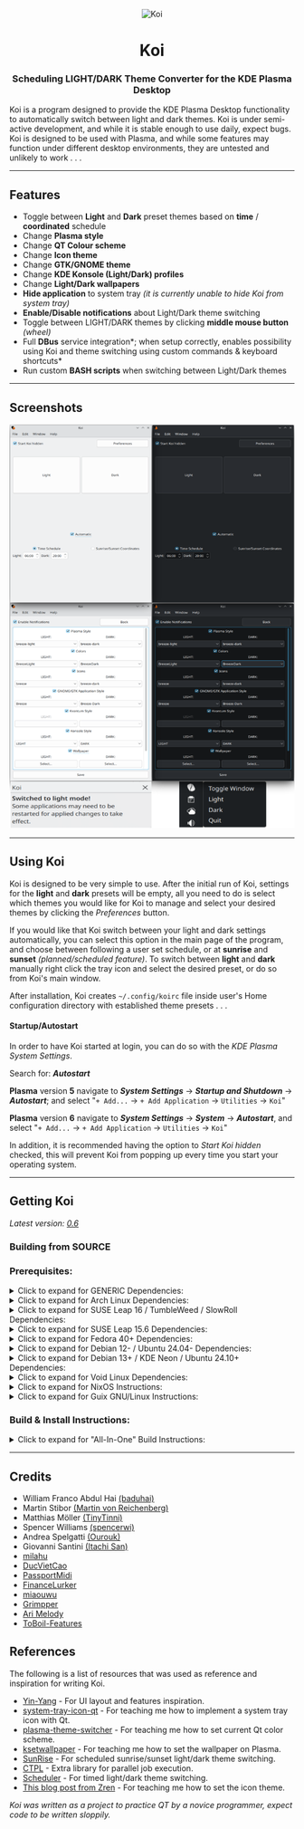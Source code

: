 <p align="center"><img src="src/resources/icons/koi.svg" alt="Koi" width="128" height="128"></p>

<h1 align="center">Koi</h1> 

<h3 align="center">Scheduling LIGHT/DARK Theme Converter for the KDE Plasma Desktop</h3>

Koi is a program designed to provide the KDE Plasma Desktop functionality to automatically switch between light and dark themes. Koi is under semi-active development, and while it is stable enough to use daily, expect bugs. Koi is designed to be used with Plasma, and while some features may function under different desktop environments, they are untested and unlikely to work . . .

___

## Features

- Toggle between **Light** and **Dark** preset themes based on **time** / **coordinated** schedule
- Change **Plasma style**
- Change **QT Colour scheme**
- Change **Icon theme**
- Change **GTK/GNOME theme**
- Change **KDE Konsole (Light/Dark) profiles**
- Change **Light/Dark wallpapers**
- **Hide application** to system tray *(it is currently unable to hide Koi from system tray)*
- **Enable/Disable notifications** about Light/Dark theme switching
- Toggle between LIGHT/DARK themes by clicking **middle mouse button** *(wheel)*
- Full **DBus** service integration*; when setup correctly, enables possibility using Koi and theme switching using custom commands & keyboard shortcuts*
- Run custom **BASH scripts** when switching between Light/Dark themes

___

## Screenshots

![Screenshots](Koi-Screenshot.svg)

___

## Using Koi

Koi is designed to be very simple to use. After the initial run of Koi, settings for the **light** and **dark** presets will be empty, all you need to do is select which themes you would like for Koi to manage and select your desired themes by clicking the *Preferences* button.

If you would like that Koi switch between your light and dark settings automatically, you can select this option in the main page of the program, and choose between following a user set schedule, or at **sunrise** and **sunset** *(planned/scheduled feature)*. To switch between **light** and **dark** manually right click the tray icon and select the desired preset, or do so from Koi's main window.

After installation, Koi creates `~/.config/koirc` file inside user's Home configuration directory with established theme presets . . .

#### Startup/Autostart
In order to have Koi started at login, you can do so with the *KDE Plasma System Settings*.

Search for: ***Autostart***

**Plasma** version **5** navigate to ***System Settings*** -> ***Startup and Shutdown*** -> ***Autostart***; and select "`+ Add...` -> `+ Add Application` -> `Utilities` -> `Koi`"


**Plasma** version **6** navigate to ***System Settings*** -> ***System*** -> ***Autostart***, and select "`+ Add...` -> `+ Add Application` -> `Utilities` -> `Koi`"

In addition, it is recommended having the option to *Start Koi hidden* checked, this will prevent Koi from popping up every time you start your operating system.

___

## Getting Koi

*Latest version: [0.6](https://github.com/baduhai/Koi/releases/tag/0.6)*

### Building from SOURCE

### Prerequisites:

<details>
  <summary>Click to expand for GENERIC Dependencies:</summary>

**GENERIC Dependencies:**

<ins>**[KDE Plasma Desktop Environment](https://kde.org/plasma-desktop/)**</ins>

<ins>**[KDE Frameworks](https://develop.kde.org/products/frameworks/) [Development files]:**</ins>   
 * KF 6 Config
 * KF 6 Core Addons
 * KF 6 Widgets Addons

<ins>**[QT](https://qt-project.org/) [Development files]:**</ins>   
 * QT 6 Core
 * QT 6 DBus
 * QT 6 Gui
 * QT 6 Widgets
 * QT 6 Xml

<ins>**[CMake Program](https://cmake.org/)**</ins>
</details>


<details>
  <summary>Click to expand for Arch Linux Dependencies:</summary>

#### Arch Linux - [[AUR]](https://aur.archlinux.org/packages/koi/)

*Build Dependencies:*

```
'gcc' 'qt6-base' 'qt6-tools' 'qt6-svg' 'cmake' 'extra-cmake-modules'
```

*Run Dependencies:*

```
'plasma-desktop' 'plasma-integration'
```
</details>

<details>
  <summary>Click to expand for SUSE Leap 16 / TumbleWeed / SlowRoll Dependencies:</summary>

#### SUSE Leap 16 / TumbleWeed / SlowRoll - [[OBS]](https://build.opensuse.org/package/show/KDE:Extra/koi)

*Build Dependencies:*

```
'cmake' 'cmake-extras' 'kf6-kconfigwidgets-devel' 'kf6-kconfig-devel' 'kf6-kcoreaddons-devel' 'kf6-kdbusaddons-devel' 'qt6-base'  'qt6-dbus-devel' 'qt6-gui-devel' 'qt6-widgets-devel' 'qt6-xml-devel' 'hicolor-icon-theme'
```

*Run Dependencies:*

```
'plasma6-desktop' 'plasma6-workspace'
```
</details>

<details>
  <summary>Click to expand for SUSE Leap 15.6 Dependencies:</summary>

#### SUSE Leap <= 15.6 - [[OBS]](https://build.opensuse.org/package/show/KDE:Extra/koi)

*Build Dependencies:*

```
'cmake' 'cmake-extras' 'kf5-kconfigwidgets-devel' 'kf5-kconfig-devel' 'kf5-kcoreaddons-devel' 'kf5-kdbusaddons-devel' 'qt5-dbus-devel' 'qt5-gui-devel' 'qt5-widgets-devel' 'qt5-xml-devel' 'hicolor-icon-theme'
```

*Run Dependencies:*

```
'plasma5-desktop' 'plasma5-workspace' 'plasma-framework'
```
</details>

<details>
  <summary>Click to expand for Fedora 40+ Dependencies:</summary>

#### Fedora >= 40 - [[COPR]](https://copr.fedorainfracloud.org/coprs/birkch/Koi/)

*Build Dependencies:*

```
'cmake' 'extra-cmake-modules' 'kf6-kconfigwidgets-devel'  'kf6-kconfig-devel' 'kf6-kcoreaddons-devel' 'kf6-kwidgetsaddons-devel' 'qt6-qtbase-devel' 'hicolor-icon-theme'
```

*Run Dependencies:*

```
'plasma-desktop' 'plasma-integration' 'plasma-workspace'
```
</details>

<details>
  <summary>Click to expand for Debian 12- / Ubuntu 24.04- Dependencies:</summary>

#### Debian <= 12 / Ubuntu <= 24.04 - [OBS](https://software.opensuse.org//download.html?project=home%3AMartinVonReichenberg%3AKDE%3AExtra&package=koi)

*Build Dependencies:*

```
'g++' 'cmake' 'cmake-extras' 'extra-cmake-modules' 'libkf5config-dev' 'libkf5coreaddons-dev' 'libkf5dbusaddons-dev' 'libkf5widgetsaddons-dev' 'qtbase5-dev'
```

*Run Dependencies:*

```
'plasma-desktop' 'plasma-framework' 'plasma-integration' 'plasma-workspace'
```
</details>

<details>
  <summary>Click to expand for Debian 13+ / KDE Neon / Ubuntu 24.10+ Dependencies:</summary>

#### Debian >= 13 / KDE Neon / Ubuntu >= 24.10 - [OBS](https://software.opensuse.org//download.html?project=home%3AMartinVonReichenberg%3AKDE%3AExtra&package=koi)

*Build Dependencies:*

```
'g++' 'cmake' 'cmake-extras' 'extra-cmake-modules' 'libkf6config-dev' 'libkf6coreaddons-dev' 'libkf6dbusaddons-dev' 'libkf6widgetsaddons-dev' 'qt6-base-dev'
```

*Run Dependencies:*

```
'plasma-desktop' 'plasma-integration' 'plasma-workspace'
```
</details>

<details>
  <summary>Click to expand for Void Linux Dependencies:</summary>

#### Void Linux - [SRCPKGS (GitHub)](https://github.com/void-linux/void-packages/tree/master/srcpkgs/koi)

*Build Dependencies:*


```
'gcc' 'cmake' 'extra-cmake-modules' 'qt6-base-devel' 'kf6-kcoreaddons-devel' 'kf6-kconfig-devel' 'kf6-kwidgetsaddons-devel' 
```

*Run Dependencies:*

```
'kf6-kcoreaddons' 'kf6-kconfig' 'kf6-kconfigwidgets' 'kf6-kdbusaddons' 'plasma-desktop' 'plasma-integration' 'plasma-workspace' 'qt6-base' 'qt6-core'
```
</details>

<details>
  <summary>Click to expand for NixOS Instructions:</summary>

#### *NixOS - [[NixPKGs (GitHub)]](https://github.com/NixOS/nixpkgs/blob/master/pkgs/kde/third-party/koi/default.nix)*

- Install Directly from NixPKGs to your NIX Profile with: `nix-env -iA nixpkgs.koi` ;

- Using NixOS Configuration (`configuration.nix`):      
`environment.systemPackages = with pkgs; [koi];`

- Or Compile Manually Using `nix-build https://github.com/NixOS/nixpkgs/blob/master/pkgs/kde/third-party/koi/default.nix`
</details>

<details>
  <summary>Click to expand for Guix GNU/Linux Instructions:</summary>

#### *Guix - [[Guix Packages]](https://packages.guix.gnu.org/packages/koi)*

- Install Directly from Guix Package Database with: `guix install koi` or `guix install koi@0.6`

- You might need / want to use customized environmental variables when BUILDing from SOURCE:
  _They should already be a part of the `CMakeLists.txt` file - Check it out . . ._
```
  src/plugins/colorscheme.cpp                                               
    QDir colorsNixDir("/var/run/current-system/sw/share/color-schemes");       
  src/plugins/kvantumstyle.cpp                                              
    QDir kvantumStyleNixDir("/var/run/current-system/sw/Kvantum");             
  src/plugins/icons.cpp                                                     
    QDir iconsNixDir("/var/run/current-system/sw/share/icons");                
  src/plugins/plasmastyle.cpp                                               
    QDir stylesNixDir("/var/run/current-system/sw/share/plasma/desktoptheme"); 
  src/plugins/gtk.cpp                                                       
    QDir gtkNixDir("/var/run/current-system/sw/share/themes");                 
```
</details>


### Build & Install Instructions:

<details>
  <summary>Click to expand for "All-In-One" Build Instructions:</summary>
  
*Copy all:*

```
# 1.  CLONE Koi Repository
# a) 
  git clone "https://github.com/baduhai/Koi.git"  # Using [git] Command
# b)
# gh repo clone "baduhai/Koi"                     # Using [gh]  Command

# 2.  CHANGE to Koi Directory
  cd ./Koi/

# 3.  MAKE from SOURCE to BUILD Directory
  cmake -S "." -B "./build/"

# 4.  BUILD Koi BINARY from SOURCE
  cmake --build "./build/" --parallel  # Remove [--parallel] Option on Weaker Hardware

# 5.  INSTALL Koi into the SYSTEM
# a)
  sudo cmake --install "./build/"  # This Will, by Default, Install Koi into [/usr/local/bin/] Directory
# b)
# sudo cmake --install "./build/" --prefix="/usr/"  # This Will Install Koi into [/usr/bin/] Directory

# (6.) 
# sudo make uninstall -C "./build/"
```
</details>

___

## Credits

* William Franco Abdul Hai [(baduhai)](https://github.com/baduhai)
* Martin Stibor    [(Martin von Reichenberg)](https://github.com/MartinVonReichenberg)
* Matthias Möller  [(TinyTinni)](https://github.com/TinyTinni)
* Spencer Williams [(spencerwi)](https://github.com/spencerwi)
* Andrea Spelgatti [(Ourouk)](https://github.com/Ourouk)
* Giovanni Santini [(Itachi San)](https://github.com/ItachiSan)
* [milahu](https://github.com/milahu)
* [DucVietCao](https://github.com/ducvietcao)
* [PassportMidi](https://github.com/passportmidi)
* [FinanceLurker](https://github.com/financelurker)
* [miaouwu](https://github.com/miaouwu)
* [Grimpper](https://github.com/Grimpper)
* [Ari Melody](https://github.com/arimelody)
* [ToBoil-Features](https://github.com/toboil-features)



## References

The following is a list of resources that was used as reference and inspiration for writing Koi.

- [Yin-Yang](https://github.com/daehruoydeef/Yin-Yang) - For UI layout and features inspiration.
- [system-tray-icon-qt](https://github.com/C0D1UM/system-tray-icon-qt) - For teaching me how to implement a system tray icon with Qt.
- [plasma-theme-switcher](https://github.com/maldoinc/plasma-theme-switcher) - For teaching me how to set current Qt color scheme.
- [ksetwallpaper](https://github.com/pashazz/ksetwallpaper) - For teaching me how to set the wallpaper on Plasma.
- [SunRise](https://github.com/signetica/SunRise) - For scheduled sunrise/sunset light/dark theme switching.
- [CTPL](https://github.com/vit-vit/CTPL) - Extra library for parallel job execution.
- [Scheduler](https://github.com/Bosma/Scheduler) - For timed light/dark theme switching.
- [This blog post from Zren](https://zren.github.io/2020/04/28/how-to-change-plasma-icon-theme-in-the-terminal) - For teaching me how to set the icon theme.


*Koi was written as a project to practice QT by a novice programmer, expect code to be written sloppily.*
